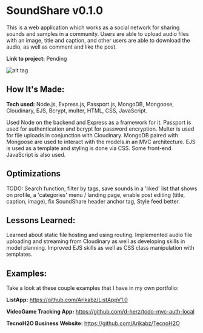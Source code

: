 # SoundShare v0.1.0
This is a web application which works as a social network for sharing sounds and samples in a community. Users are able to upload audio files with an image, title and caption, and other users are able to download the audio, as well as comment and like the post. 

**Link to project:** Pending

  ![alt tag](public/images/SoundShareV0.1.0.gif)

## How It's Made:

**Tech used:** Node.js, Express.js, Passport.js, MongoDB, Mongoose, Cloudinary, EJS, Bcrypt, multer, HTML, CSS, JavaScript.

Used Node on the backend and Express as a framework for it. Passport is used for authentication and bcrypt for password encryption. Multer is used for file uploads in conjunction with Cloudinary. MongoDB paired with Mongoose are used to interact with the models.in an MVC architecture. EJS is used as a template and styling is done via CSS. Some front-end JavaScript is also used.

## Optimizations

TODO: Search function, filter by tags, save sounds in a 'liked' list that shows on profile, a 'categories' menu / landing page, enable post editing (title, caption, image), fix SoundShare header anchor tag, Style feed better.

## Lessons Learned:

Learned about static file hosting and using routing. Implemented audio file uploading and streaming from Cloudinary as well as developing skills in model planning. Improved EJS skills as well as CSS class manipulation with templates. 

## Examples:
Take a look at these couple examples that I have in my own portfolio:

**ListApp:** https://github.com/Arikabz/ListAppV1.0

**VideoGame Tracking App:** https://github.com/d-herz/todo-mvc-auth-local

**TecnoH2O Business Website:** https://github.com/Arikabz/TecnoH2O
